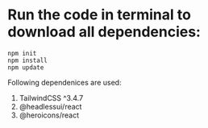 # Run the code in terminal to download all dependencies: 
```
npm init
npm install
npm update
```
Following dependenices are used:
1. TailwindCSS ^3.4.7
2. @headlessui/react
3. @heroicons/react
